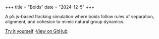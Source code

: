 +++
title = "Boids"
date = "2024-12-5"
+++

A p5.js-based flocking simulation where boids follow rules of separation, alignment, and cohesion to mimic natural group dynamics.

[Try it yourself](https://viveksharma2525.github.io/Boids-p5.js/) ·[View on GitHub](https://github.com/viveksharma2525/Boids-p5.js)